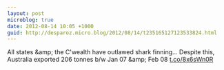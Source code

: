 ```yaml
---
layout: post
microblog: true
date: 2012-08-14 10:05 +1000
guid: http://desparoz.micro.blog/2012/08/14/t235165127123533824.html
---
```

All states &amp;amp; the C'wealth have outlawed shark finning… Despite this, Australia exported 206 tonnes b/w Jan 07 &amp;amp; Feb 08 [t.co/8x6sWn0R](http://t.co/8x6sWn0R)
